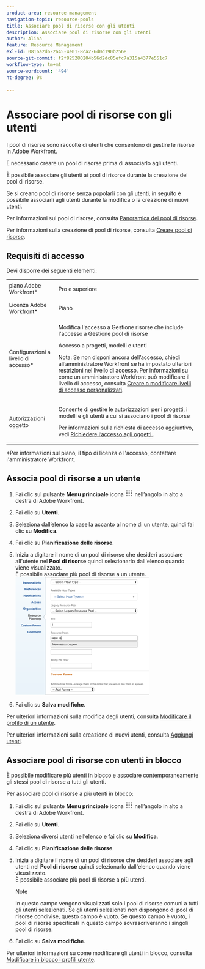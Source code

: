 ```yaml
---
product-area: resource-management
navigation-topic: resource-pools
title: Associare pool di risorse con gli utenti
description: Associare pool di risorse con gli utenti
author: Alina
feature: Resource Management
exl-id: 0816a2d6-2a45-4e01-8ca2-6d0d190b2568
source-git-commit: f2f825280204b56d2dc85efc7a315a4377e551c7
workflow-type: tm+mt
source-wordcount: '494'
ht-degree: 0%

---
```


# Associare pool di risorse con gli utenti

<!--
<p data-mc-conditions="QuicksilverOrClassic.Draft mode">(NOTE: The info about how to add resource pools to users, are duplicated from the articles listed in those sections (Creating Users, etc). I decided to keep the steps here because those articles are too long to rummage through for updating just this one field.)</p>
-->

I pool di risorse sono raccolte di utenti che consentono di gestire le risorse in Adobe Workfront.

È necessario creare un pool di risorse prima di associarlo agli utenti.

È possibile associare gli utenti ai pool di risorse durante la creazione dei pool di risorse.

Se si creano pool di risorse senza popolarli con gli utenti, in seguito è possibile associarli agli utenti durante la modifica o la creazione di nuovi utenti.

Per informazioni sui pool di risorse, consulta [Panoramica dei pool di risorse](../../../resource-mgmt/resource-planning/resource-pools/work-with-resource-pools.md).

Per informazioni sulla creazione di pool di risorse, consulta [Creare pool di risorse](../../../resource-mgmt/resource-planning/resource-pools/create-resource-pools.md).

## Requisiti di accesso

Devi disporre dei seguenti elementi:

<table style="table-layout:auto"> 
 <col> 
 <col> 
 <tbody> 
  <tr> 
   <td role="rowheader">piano Adobe Workfront*</td> 
   <td> <p>Pro e superiore</p> </td> 
  </tr> 
  <tr> 
   <td role="rowheader">Licenza Adobe Workfront*</td> 
   <td> <p>Piano </p> </td> 
  </tr> 
  <tr> 
   <td role="rowheader">Configurazioni a livello di accesso*</td> 
   <td> <p>Modifica l'accesso a Gestione risorse che include l'accesso a Gestione pool di risorse</p> <p>Accesso a progetti, modelli e utenti</p> <p>Nota: Se non disponi ancora dell’accesso, chiedi all’amministratore Workfront se ha impostato ulteriori restrizioni nel livello di accesso. Per informazioni su come un amministratore Workfront può modificare il livello di accesso, consulta <a href="../../../administration-and-setup/add-users/configure-and-grant-access/create-modify-access-levels.md" class="MCXref xref">Creare o modificare livelli di accesso personalizzati</a>.</p> </td> 
  </tr> 
  <tr data-mc-conditions=""> 
   <td role="rowheader">Autorizzazioni oggetto</td> 
   <td> <p>Consente di gestire le autorizzazioni per i progetti, i modelli e gli utenti a cui si associano i pool di risorse</p> <p>Per informazioni sulla richiesta di accesso aggiuntivo, vedi <a href="../../../workfront-basics/grant-and-request-access-to-objects/request-access.md" class="MCXref xref">Richiedere l’accesso agli oggetti </a>.</p> </td> 
  </tr> 
 </tbody> 
</table>

&#42;Per informazioni sul piano, il tipo di licenza o l&#39;accesso, contattare l&#39;amministratore Workfront.

## Associa pool di risorse a un utente

1. Fai clic sul pulsante **Menu principale** icona ![](assets/main-menu-icon.png) nell’angolo in alto a destra di Adobe Workfront.

1. Fai clic su **Utenti**.
1. Seleziona dall’elenco la casella accanto al nome di un utente, quindi fai clic su **Modifica**.
1. Fai clic su **Pianificazione delle risorse**.
1. Inizia a digitare il nome di un pool di risorse che desideri associare all&#39;utente nel **Pool di risorse** quindi selezionarlo dall&#39;elenco quando viene visualizzato.\
   È possibile associare più pool di risorse a un utente.\
   ![add_resource_pool_to_user.png](assets/add-resource-pool-to-user-350x307.png)

1. Fai clic su **Salva modifiche**.

Per ulteriori informazioni sulla modifica degli utenti, consulta [Modificare il profilo di un utente](../../../administration-and-setup/add-users/create-and-manage-users/edit-a-users-profile.md).

Per ulteriori informazioni sulla creazione di nuovi utenti, consulta [Aggiungi utenti](../../../administration-and-setup/add-users/create-and-manage-users/add-users.md).

## Associare pool di risorse con utenti in blocco

È possibile modificare più utenti in blocco e associare contemporaneamente gli stessi pool di risorse a tutti gli utenti.

Per associare pool di risorse a più utenti in blocco:

1. Fai clic sul pulsante **Menu principale** icona ![](assets/main-menu-icon.png) nell’angolo in alto a destra di Adobe Workfront.

1. Fai clic su **Utenti**.
1. Seleziona diversi utenti nell’elenco e fai clic su **Modifica**.
1. Fai clic su **Pianificazione delle risorse**.
1. Inizia a digitare il nome di un pool di risorse che desideri associare agli utenti nel **Pool di risorse** quindi selezionarlo dall&#39;elenco quando viene visualizzato.\
   È possibile associare più pool di risorse a più utenti.

   >[!NOTE]
   >
   >In questo campo vengono visualizzati solo i pool di risorse comuni a tutti gli utenti selezionati. Se gli utenti selezionati non dispongono di pool di risorse condivise, questo campo è vuoto. Se questo campo è vuoto, i pool di risorse specificati in questo campo sovrascriveranno i singoli pool di risorse.

1. Fai clic su **Salva modifiche**.

Per ulteriori informazioni su come modificare gli utenti in blocco, consulta [Modificare in blocco i profili utente](../../../administration-and-setup/add-users/create-and-manage-users/edit-user-profiles-in-bulk.md).
